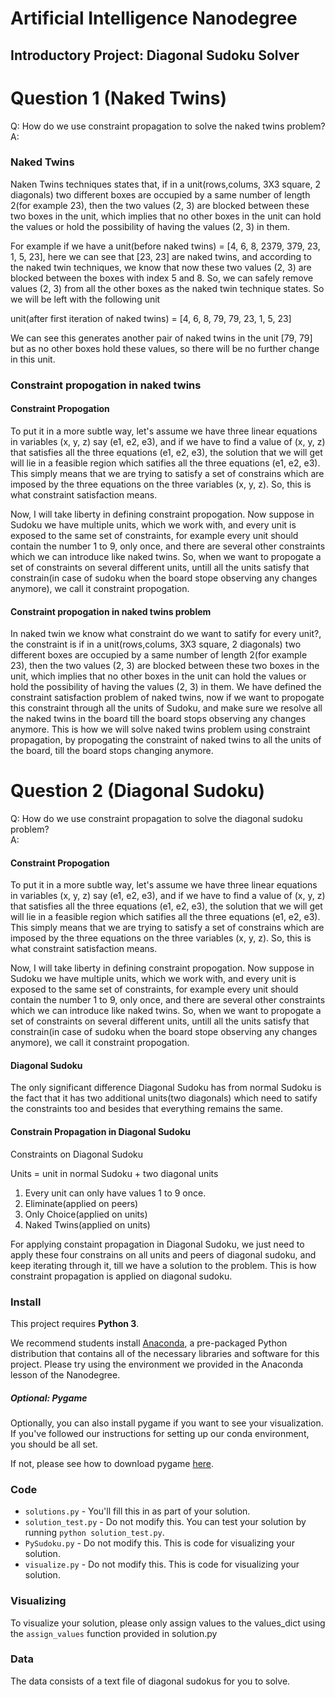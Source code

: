 # Artificial Intelligence Nanodegree
## Introductory Project: Diagonal Sudoku Solver

# Question 1 (Naked Twins)
Q: How do we use constraint propagation to solve the naked twins problem?  
A: 

### Naked Twins
Naken Twins techniques states that, if in a unit(rows,colums, 3X3 square, 2 diagonals) two different boxes are occupied by a same number of length 2(for example 23), then the two values (2, 3) are blocked between these two boxes in the unit, which implies that no other boxes in the unit can hold the values or hold the possibility of having the values (2, 3) in them. 

For example if we have a unit(before naked twins) = [4, 6, 8, 2379, 379, 23, 1, 5, 23], here we can see that [23, 23] are naked twins, and according to the naked twin techniques, we know that now these two values (2, 3) are blocked between the boxes with index 5 and 8. So, we can safely remove values (2, 3) from all the other boxes as the naked twin technique states. So we will be left with the following unit

unit(after first iteration of naked twins) = [4, 6, 8, 79, 79, 23, 1, 5, 23]

We can see this generates another pair of naked twins in the unit [79, 79] but as no other boxes hold these values, so there will be no further change in this unit.

### Constraint propogation in naked twins

#### Constraint Propogation
To put it in a more subtle way, let's assume we have three linear equations in variables (x, y, z) say (e1, e2, e3), and if we have to find a value of (x, y, z) that satisfies all the three equations (e1, e2, e3), the solution that we will get will lie in a feasible region which satifies all the three equations (e1, e2, e3). This simply means that we are trying to satisfy a set of constrains which are imposed by the three equations on the three variables (x, y, z). So, this is what constraint satisfaction means. 

Now, I will take liberty in defining constraint propogation. Now suppose in Sudoku we have multiple units, which we work with, and every unit is exposed to the same set of constraints, for example every unit should contain the number 1 to 9, only once, and there are several other constraints which we can introduce like naked twins. So, when we want to propogate a set of constraints on several different units, untill all the units satisfy that constrain(in case of sudoku when the board stope observing any changes anymore), we call it constraint propogation.  

#### Constraint propogation in naked twins problem
In naked twin we know what constraint do we want to satify for every unit?, the constraint is if in a unit(rows,colums, 3X3 square, 2 diagonals) two different boxes are occupied by a same number of length 2(for example 23), then the two values (2, 3) are blocked between these two boxes in the unit, which implies that no other boxes in the unit can hold the values or hold the possibility of having the values (2, 3) in them. We have defined the constraint satisfaction problem of naked twins, now if we want to propogate this constraint through all the units of Sudoku, and make sure we resolve all the naked twins in the board till the board stops observing any changes anymore. This is how we will solve naked twins problem using constraint propagation, by propogating the constraint of naked twins to all the units of the board, till the board stops changing anymore.


# Question 2 (Diagonal Sudoku)
Q: How do we use constraint propagation to solve the diagonal sudoku problem?  
A:

#### Constraint Propogation
To put it in a more subtle way, let's assume we have three linear equations in variables (x, y, z) say (e1, e2, e3), and if we have to find a value of (x, y, z) that satisfies all the three equations (e1, e2, e3), the solution that we will get will lie in a feasible region which satifies all the three equations (e1, e2, e3). This simply means that we are trying to satisfy a set of constrains which are imposed by the three equations on the three variables (x, y, z). So, this is what constraint satisfaction means. 

Now, I will take liberty in defining constraint propogation. Now suppose in Sudoku we have multiple units, which we work with, and every unit is exposed to the same set of constraints, for example every unit should contain the number 1 to 9, only once, and there are several other constraints which we can introduce like naked twins. So, when we want to propogate a set of constraints on several different units, untill all the units satisfy that constrain(in case of sudoku when the board stope observing any changes anymore), we call it constraint propogation.  

#### Diagonal Sudoku
The only significant difference Diagonal Sudoku has from normal Sudoku is the fact that it has two additional units(two diagonals) which need to satify the constraints too and besides that everything remains the same. 

#### Constrain Propagation in Diagonal Sudoku
Constraints on Diagonal Sudoku

Units = unit in normal Sudoku + two diagonal units

1) Every unit can only have values 1 to 9 once.
2) Eliminate(applied on peers)
3) Only Choice(applied on units)
4) Naked Twins(applied on units)

For applying constaint propagation in Diagonal Sudoku, we just need to apply these four constrains on all units and peers of diagonal sudoku, and keep iterating through it, till we have a solution to the problem. This is how constraint propagation is applied on diagonal sudoku. 

### Install

This project requires **Python 3**.

We recommend students install [Anaconda](https://www.continuum.io/downloads), a pre-packaged Python distribution that contains all of the necessary libraries and software for this project. 
Please try using the environment we provided in the Anaconda lesson of the Nanodegree.

##### Optional: Pygame

Optionally, you can also install pygame if you want to see your visualization. If you've followed our instructions for setting up our conda environment, you should be all set.

If not, please see how to download pygame [here](http://www.pygame.org/download.shtml).

### Code

* `solutions.py` - You'll fill this in as part of your solution.
* `solution_test.py` - Do not modify this. You can test your solution by running `python solution_test.py`.
* `PySudoku.py` - Do not modify this. This is code for visualizing your solution.
* `visualize.py` - Do not modify this. This is code for visualizing your solution.

### Visualizing

To visualize your solution, please only assign values to the values_dict using the ```assign_values``` function provided in solution.py

### Data

The data consists of a text file of diagonal sudokus for you to solve.
